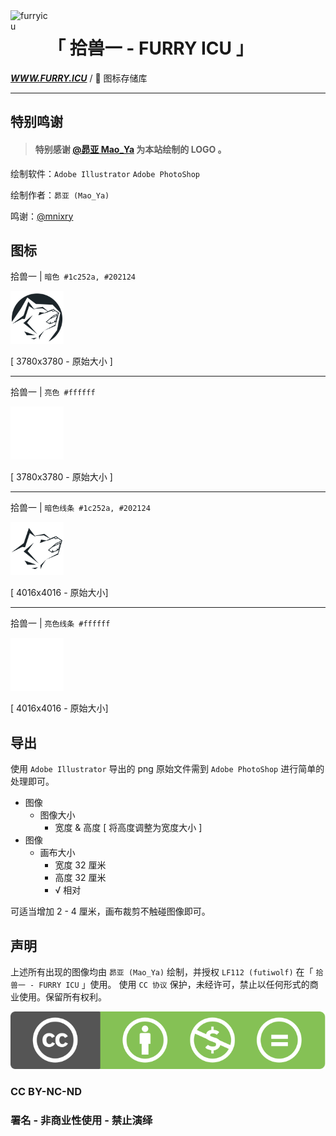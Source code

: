<a href="https://furry.icu">
    <img alt="furryicu" src="./furryicu.ico" style="width: 60px; height: 60px;" align="left">
</a>

<div align="left">

# 「 拾兽一 - FURRY ICU 」

**_<a href="https://furry.icu">WWW.FURRY.ICU</a>_** / 📝 图标存储库

</div>

<hr />

## 特别鸣谢

> #### 特别感谢 [@昴亚 Mao_Ya](https://space.bilibili.com/26177272) 为本站绘制的 LOGO 。

绘制软件：`Adobe Illustrator` `Adobe PhotoShop`

绘制作者：`昴亚 (Mao_Ya)`

鸣谢：[@mnixry](https://github.com/mnixry)

## 图标

拾兽一 | `暗色 #1c252a, #202124`

<img alt="furryicu_dark" src="./png/furryicu_bordered.png" style="width: 85px; height: 85px;">

[ 3780x3780 - 原始大小 ]

---

拾兽一 | `亮色 #ffffff`

<img alt="furryicu_white" src="./png/furryicu_white.png" style="width: 85px; height: 85px;">

[ 3780x3780 - 原始大小 ]

---

拾兽一 | `暗色线条 #1c252a, #202124`

<img alt="furryicu_line_dark" src="./png/furryicu_noEdit_bordered.png" style="width: 85px; height: 85px;">

[ 4016x4016 - 原始大小]

---

拾兽一 | `亮色线条 #ffffff`

<img alt="furryicu_line_dark" src="./png/furryicu_noEdit_white.png" style="width: 85px; height: 85px;">

[ 4016x4016 - 原始大小]

## 导出

使用 `Adobe Illustrator` 导出的 png 原始文件需到 `Adobe PhotoShop` 进行简单的处理即可。

- 图像
  - 图像大小
    - 宽度 & 高度 [ 将高度调整为宽度大小 ]
- 图像
  - 画布大小
    - 宽度 32 厘米
    - 高度 32 厘米
    - √ 相对

可适当增加 2 - 4 厘米，画布裁剪不触碰图像即可。

## 声明

上述所有出现的图像均由 `昴亚 (Mao_Ya)` 绘制，并授权 `LF112 (futiwolf)` 在「 `拾兽一 - FURRY ICU` 」使用。
使用 `CC 协议` 保护，未经许可，禁止以任何形式的商业使用。保留所有权利。

![Copy Delay - Finished](./CCLICENSE.svg)

### CC BY-NC-ND

### 署名 - 非商业性使用 - 禁止演绎
